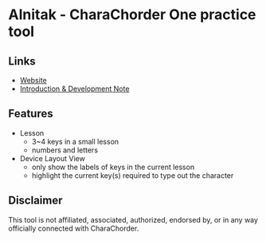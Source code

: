 # Alnitak - CharaChorder One practice tool

## Links

- [Website](https://andy23512.github.io/alnitak/)
- [Introduction & Development Note](https://hackmd.io/@andy23512/SywN7okfC)

## Features

- Lesson
  - 3~4 keys in a small lesson
  - numbers and letters
- Device Layout View
  - only show the labels of keys in the current lesson
  - highlight the current key(s) required to type out the character

## Disclaimer

This tool is not affiliated, associated, authorized, endorsed by, or in any way officially connected with CharaChorder.
